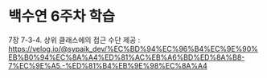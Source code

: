 # 백수연 6주차 학습

7장 7-3-4. 상위 클래스에의 접근 수단 제공 : https://velog.io/@sypaik_dev/%EC%BD%94%EC%96%B4%EC%9E%90%EB%B0%94%EC%8A%A4%ED%81%AC%EB%A6%BD%ED%8A%B8-7%EC%9E%A5.-%ED%81%B4%EB%9E%98%EC%8A%A4